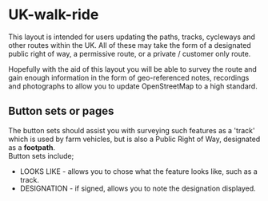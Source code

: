 UK-walk-ride
============

This layout is intended for users updating the paths, tracks, cycleways and other routes within the UK. All of these may take the form of a designated public right of way, a permissive route, or a private / customer only route.  

Hopefully with the aid of this layout you will be able to survey the route and gain enough information in the form of geo-referenced notes, recordings and photographs to allow you to update OpenStreetMap to a high standard.  

Button sets or pages  
--------------------

The button sets should assist you with surveying such features as a 'track' which is used by farm vehicles, but is also a Public Right of Way, designated as a **footpath**.  
Button sets include;  

*  LOOKS LIKE - allows you to chose what the feature looks like, such as a track.  
*  DESIGNATION - if signed, allows you to note the designation displayed.

